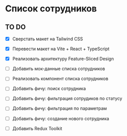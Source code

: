 # Список сотрудников
## TO DO
- [x] Сверстать макет на Tailwind CSS
- [x] Перевести макет на Vite + React + TypeScript
- [x] Реализовать архитектуру Feature-Sliced Design
- [ ] Добавить мок-данные списка сотрудников
- [ ] Реализовать компонент списка сотрудников
- [ ] Добавить фичу: поиск сотрудника
- [ ] Добавить фичу: фильтрация сотрудиков по статусу
- [ ] Добавить фичу: фильтрация по параметрам 
- [ ] Добавить фичу: создание нового сотрудника 
- [ ] Добавить Redux Toolkit
  

